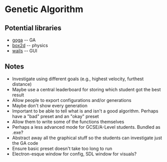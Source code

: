 # Genetic Algorithm
## Potential libraries
- [goga](https://github.com/tomcraven/goga) -- GA
- [box2d](https://github.com/ByteArena/box2d) -- physics
- [wails](https://github.com/wailsapp/wails) -- GUI

## Notes
- Investigate using different goals (e.g., highest velocity, furthest distance)
- Maybe use a central leaderboard for storing which student got the best result
- Allow people to export configurations and/or generations
- Maybe don't show every generation
- Important to be able to tell what is and isn't a good algorithm. Perhaps have a "bad" preset and an "okay" preset
- Allow them to write some of the functions themselves
- Perhaps a less advanced mode for GCSE/A-Level students. Bundled as .exe?
- Abstract away all the graphical stuff so the students can investigate just the GA code
- Ensure basic preset doesn't take too long to run
- Electron-esque window for config, SDL window for visuals?
